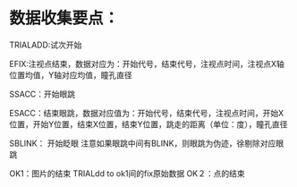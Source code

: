 # 数据收集要点：
TRIALADD:试次开始

EFIX:注视点结束，数据对应为：开始代号，结束代号，注视点时间，注视点X轴位置均值，Y轴对应均值，瞳孔直径

SSACC：开始眼跳

ESACC：结束眼跳，数据对应值为：开始代号，结束代号，注视点时间，开始X位置，开始Y位置，结束X位置，结束Y位置，跳走的距离（单位：度），瞳孔直径

SBLINK： 开始眨眼
注意如果眼跳中间有BLINK，则眼跳为伪迹，徐剔除对应眼跳

OK1：图片的结束
TRIALdd to ok1间的fix原始数据
OK２：点的结束




